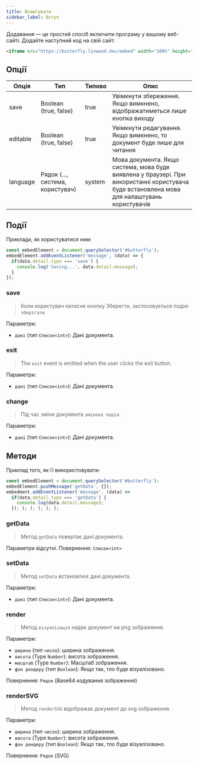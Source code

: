 ```yaml
---
title: Влаштувати
sidebar_label: Вступ
---
```


Додавання — це простий спосіб включити програму у вашому веб-сайті. Додайте наступний код на свій сайт:

```html
<iframe src="https://butterfly.linwood.dev/embed" width="100%" height="500px" allowtransparency="true"></iframe>
```

## Опції

| Опція    | Тип                              | Типово | Опис                                                                                                                                         |
| -------- | -------------------------------- | ------ | -------------------------------------------------------------------------------------------------------------------------------------------- |
| save     | Boolean (true, false)            | true   | Увімкнути збереження. Якщо вимкнено, відображатиметься лише кнопка виходу                                                                    |
| editable | Boolean (true, false)            | true   | Увімкнути редагування. Якщо вимкнено, то документ буде лише для читання                                                                      |
| language | Рядок (..., система, користувач) | system | Мова документа. Якщо система, мова буде виявлена у браузері. При використанні користувача буде встановлена мова для налаштувань користувачів |

## Події

Приклади, як користуватися ним:

```javascript
const embedElement = document.querySelector('#butterfly');
embedElement.addEventListener('message', (data) => {
  if(data.detail.type === 'save') {
    console.log('Saving...', data.detail.message);
  }
});
```

### save

> Коли користувач натисне кнопку Зберегти, застосовується подію `зберігати`.

Параметри:

* `дані` (тип `Список<int>`): Дані документа.

### exit

> The `exit` event is emitted when the user clicks the exit button.

Параметри:

* `дані` (тип `Список<int>`): Дані документа.

### change

> Під час зміни документа `змінена подія`.

Параметри:

* `дані` (тип `Список<int>`): Дані документа.

## Методи

Приклад того, як її використовувати:

```javascript
const embedElement = document.querySelector('#butterfly');
embedElement.pushMessage('getData', {});
embedment.addEventListener('message', (data) =>
  if(data.detail.type === 'getData') {
    console.log(data.detail.message);
  }); ); ); ); ); );
```

### getData

> Метод `getData` повертає дані документа.

Параметри відсутні. Повернення: `Список<int>`

### setData

> Метод `setData` встановлює дані документа.

Параметри:

* `дані` (тип `Список<int>`): Дані документа.

### render

> Метод `візуалізація` надає документ на png зображення.

Параметри:

* `ширина` (тип `число`): ширина зображення.
* `висота` (Type `Number`): висота зображення.
* `масштаб` (Type `Number`): Масштаб зображення.
* `фон рендеру` (тип `Boolean`): Якщо так, тло буде візуалізовано.

Повернення: `Рядок` (Base64 кодування зображення)

### renderSVG

> Метод `renderSVG` відображає документ до svg зображення.

Параметри:

* `ширина` (тип `число`): ширина зображення.
* `висота` (Type `Number`): висота зображення.
* `фон рендеру` (тип `Boolean`): Якщо так, тло буде візуалізовано.

Повернення: `Рядок` (SVG)
